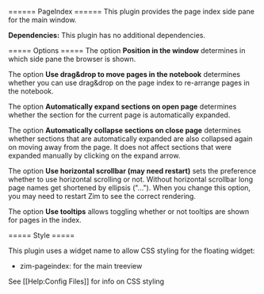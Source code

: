 ====== PageIndex ======
This plugin provides the page index side pane for the main window.

**Dependencies:** This plugin has no additional dependencies.

===== Options =====
The option **Position in the window** determines in which side pane the browser is shown.

The option **Use drag&drop to move pages in the notebook** determines whether
you can use drag&drop on the page index to re-arrange pages in the notebook.

The option **Automatically expand sections on open page** determines whether
the section for the current page is automatically expanded.

The option **Automatically collapse sections on close page** determines whether
sections that are automatically expanded are also collapsed again on moving
away from the page. It does not affect sections that were expanded manually
by clicking on the expand arrow.

The option **Use horizontal scrollbar (may need restart)** sets the preference whether to use
horizontal scrolling or not. Without horizontal scrollbar long page names get
shortened by ellipsis ("..."). When you change this option, you may need to
restart Zim to see the correct rendering.

The option **Use tooltips** allows toggling whether or not tooltips are shown
for pages in the index.

===== Style =====

This plugin uses a widget name to allow CSS styling for the floating widget:

* zim-pageindex: for the main treeview

See [[Help:Config Files]] for info on CSS styling
